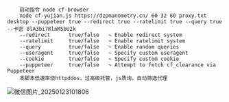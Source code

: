         启动指令 node cf-browser 
        node cf-yujian.js https://dzpmanometry.cn/ 60 32 60 proxy.txt desktop --puppeteer true --redirect true --ratelimit true --query true --卡密 8lA3bi7RlnM5bU2k
        --redirect      true/false   ~ Enable redirect system
        --ratelimit     true/false   ~ Enable ratelimit system
        --query         true/false   ~ Enable random queries
        --useragent     true/false   ~ Specify custom useragent
        --cookie        true/false   ~ Specify custom cookie
        --puppeteer     true/false   ~ Attempt to fetch cf_clearance via Puppeteer
        本脚本低速率绕httpddos，过高级托管，js质询，自动筛选代理
![微信图片_20250123101806](https://github.com/user-attachments/assets/0d9c06ac-2189-4df7-ab93-b383e0bf6f42)
